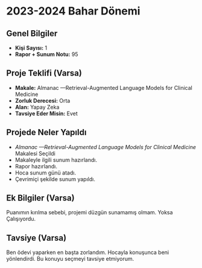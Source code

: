 # 2023-2024 Bahar Dönemi

## Genel Bilgiler
* **Kişi Sayısı:** 1
* **Rapor + Sunum Notu:** 95

## Proje Teklifi (Varsa)
* **Makale:** Almanac —Retrieval-Augmented Language Models for Clinical Medicine
* **Zorluk Derecesi:** Orta
* **Alan:** Yapay Zeka
* **Tavsiye Eder Misin:** Evet

## Projede Neler Yapıldı
* *Almanac —Retrieval-Augmented Language Models for Clinical Medicine* Makalesi Seçildi
* Makaleyle ilgili sunum hazırlandı.
* Rapor hazırlandı.
* Hoca sunum günü atadı.
* Çevrimiçi şekilde sunum yapıldı.


## Ek Bilgiler (Varsa)
Puanımın kırılma sebebi, projemi düzgün sunamamış olmam. Yoksa Çalışıyordu.

## Tavsiye (Varsa)
Ben ödevi yaparken en başta zorlandım. Hocayla konuşunca beni yönlendirdi. Bu konuyu seçmeyi tavsiye etmiyorum.